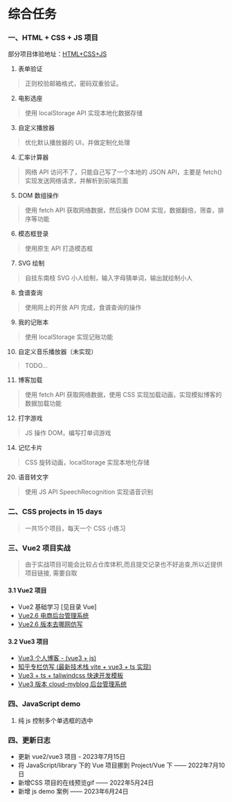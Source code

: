 # 综合任务

### 一、HTML + CSS + JS 项目

部分项目体验地址：[HTML+CSS+JS](https://www.gorit.cn/articles/4.html)

1. 表单验证

> 正则校验邮箱格式，密码双重验证。  

2. 电影选座

> 使用 localStorage API 实现本地化数据存储  

3. 自定义播放器

> 优化默认播放器的 UI，并做定制化处理

4. 汇率计算器

> 网络 API 访问不了，只能自己写了一个本地的 JSON API，主要是 fetch() 实现发送网络请求，并解析到前端页面  

5. DOM 数组操作

> 使用 fetch API 获取网络数据，然后操作 DOM 实现，数据翻倍，筛查，排序等功能  

6. 模态框登录  

> 使用原生 API 打造模态框  

7. SVG 绘制

> 自挂东南枝 SVG 小人绘制，输入字母猜单词，输出就绘制小人

8. 食谱查询

> 使用网上的开放 API 完成，食谱查询的操作  

9. 我的记账本

> 使用 localStorage 实现记账功能  

10. 自定义音乐播放器（未实现）  

> TODO...  

11. 博客加载  

> 使用 fetch API 获取网络数据，使用 CSS 实现加载动画，实现模拟博客的数据加载功能  

12. 打字游戏

> JS 操作 DOM，编写打单词游戏  

14. 记忆卡片

> CSS 旋转动画，localStorage 实现本地化存储

20. 语音转文字

> 使用 JS API SpeechRecognition 实现语音识别

### 二、CSS projects in 15 days

> 一共15个项目，每天一个 CSS 小练习

### 三、Vue2 项目实战

> 由于实战项目可能会比较占仓库体积,而且提交记录也不好追查,所以近提供项目链接, 需要自取

#### 3.1 Vue2 项目

- Vue2 基础学习 [见目录 Vue]
- [Vue2.6 电商后台管理系统](https://gitee.com/CodingGorit/vue_shop)
- [Vue2.6 版本去哪网仿写](https://gitee.com/CodingGorit/Travel)

#### 3.2 Vue3 项目

- [Vue3 个人博客 - (vue3 + js)](https://github.com/CodingGorit/vue3blog)
- [知乎专栏仿写 (最新技术栈 vite + vue3 + ts 实现)](https://gitee.com/CodingGorit/zhihu-imitate)
- [Vue3 + ts + taliwindcss 快速开发模板](https://github.com/CodingGorit/vue3-ts-tailwindcss)
- [Vue3 版本 cloud-myblog 后台管理系统](https://gitee.com/CodingGorit/cloud-myblog-cms-vue3)

### 四、JavaScript demo

1. 纯 js 控制多个单选框的选中

### 四、更新日志

- 更新 vue2/vue3 项目 - 2023年7月15日
- 将 JavaScript/library 下的 Vue 项目挪到 Project/Vue 下 —— 2022年7月10日
- 新增CSS 项目的在线预览gif —— 2022年5月24日
- 新增 js demo 案例 —— 2023年6月24日
